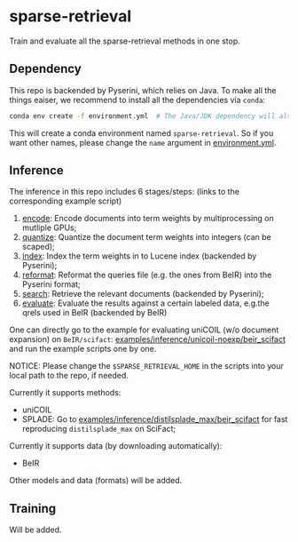 # sparse-retrieval
Train and evaluate all the sparse-retrieval methods in one stop.

## Dependency
This repo is backended by Pyserini, which relies on Java. To make all the things eaiser, we recommend to install all the dependencies via `conda`:
```bash
conda env create -f environment.yml  # The Java/JDK dependency will also be installed by running this
```
This will create a conda environment named `sparse-retrieval`. So if you want other names, please change the `name` argument in [environment.yml](environment.yml).

## Inference

The inference in this repo includes 6 stages/steps: (links to the corresponding example script)
1. [encode](examples/inference/unicoil-noexp/beir_scifact/1.encode.beir_scifact-unicoil_noexp-float.sh): Encode documents into term weights by multiprocessing on mutliple GPUs;
2. [quantize](examples/inference/unicoil-noexp/beir_scifact/2.quantize.beir_scifact-unicoil_noexp-b8.sh): Quantize the document term weights into integers (can be scaped);
3. [index](examples/inference/unicoil-noexp/beir_scifact/3.index.beir_scifact-unicoil_noexp-b8.sh): Index the term weights in to Lucene index (backended by Pyserini);
4. [reformat](examples/inference/unicoil-noexp/beir_scifact/4.reformat_query.beir_scifact.sh): Reformat the queries file (e.g. the ones from BeIR) into the Pyserini format;
5. [search](examples/inference/unicoil-noexp/beir_scifact/5.search.beir_scifact-unicoil_noexp-b8.sh): Retrieve the relevant documents (backended by Pyserini);
6. [evaluate](examples/inference/unicoil-noexp/beir_scifact/6.evaluate.beir_scifact-unicoil_noexp-b8.sh): Evaluate the results against a certain labeled data, e.g.the qrels used in BeIR (backended by BeIR)

One can directly go to the example for evaluating uniCOIL (w/o document expansion) on `BeIR/scifact`: [examples/inference/unicoil-noexp/beir_scifact](examples/inference/unicoil-noexp/beir_scifact) and run the example scripts one by one.

NOTICE: Please change the `$SPARSE_RETRIEVAL_HOME` in the scripts into your local path to the repo, if needed.

Currently it supports methods:
- uniCOIL
- SPLADE: Go to [examples/inference/distilsplade_max/beir_scifact](examples/inference/distilsplade_max/beir_scifact) for fast reproducing `distilsplade_max` on SciFact;

Currently it supports data (by downloading automatically):
- BeIR

Other models and data (formats) will be added.

## Training
Will be added.


